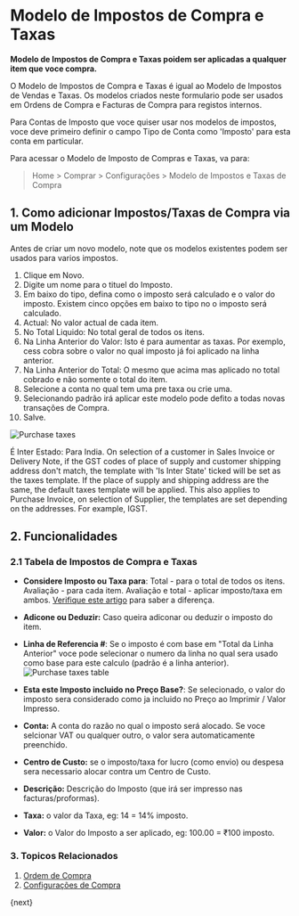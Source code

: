 <!-- add-breadcrumbs -->
# Modelo de Impostos de Compra e Taxas

**Modelo de Impostos de Compra e Taxas poidem ser aplicadas a qualquer item que voce compra.**

O Modelo de Impostos de Compra e Taxas é igual ao Modelo de Impostos de Vendas e Taxas. Os modelos criados neste formulario pode ser usados em Ordens de Compra e Facturas de Compra para registos internos.

Para Contas de Imposto que voce quiser usar nos modelos de impostos, voce deve primeiro definir o campo Tipo de Conta como 'Imposto' para esta conta em particular.

Para acessar o Modelo de Imposto de Compras e Taxas, va para:
> Home > Comprar > Configurações > Modelo de Impostos e Taxas de Compra

## 1. Como adicionar Impostos/Taxas de Compra via um Modelo
Antes de criar um novo modelo, note que os modelos existentes podem ser usados para varios impostos.

1. Clique em Novo.
2. Digite um nome para o tituel do Imposto.
3. Em baixo do tipo, defina como o imposto será calculado e o valor do imposto. Existem cinco opções em baixo to tipo no o imposto será calculado.
  1. Actual: No valor actual de cada item.
  1. No Total Liquido: No total geral de todos os itens.
  1. Na Linha Anterior do Valor: Isto é para aumentar as taxas. Por exemplo, cess cobra sobre o valor no qual imposto já foi aplicado na linha anterior.
  1. Na Linha Anterior do Total: O mesmo que acima mas aplicado no total cobrado e não somente o total do item.
4. Selecione a conta no qual tem uma pre taxa ou crie uma.
1. Selecionando padrão irá aplicar este modelo pode defito a todas novas transações de Compra.
5. Salve.
<img class="screenshot" alt="Purchase taxes" src="{{docs_base_url}}/assets/img/buying/purchase-taxes.png">

É Inter Estado: Para India. On selection of a customer in Sales Invoice or Delivery Note, if the GST codes of place of supply and customer shipping address don't match, the template with 'Is Inter State' ticked will be set as the taxes template. If the place of supply and shipping address are the same, the default taxes template will be applied. This also applies to Purchase Invoice, on selection of Supplier, the templates are set depending on the addresses. For example, IGST.

## 2. Funcionalidades
### 2.1 Tabela de Impostos de Compra e Taxas

* **Considere Imposto ou Taxa para**: Total - para o total de todos os itens. Avaliação - para cada item. Avaliação e total - aplicar imposto/taxa em ambos. [Verifique este artigo](/docs/user/manual/pt/contabilidade/artigos/qual-diferença-total-valuação-impostos-taxas) para saber a diferença.
* **Adicone ou Deduzir:** Caso queira adiconar ou deduzir o imposto do item.

* **Linha de Referencia #**: Se o imposto é com base em "Total da Linha Anterior" voce pode selecionar o numero da linha no qual sera usado como base para este calculo (padrão é a linha anterior).
   <img class="screenshot" alt="Purchase taxes table" src="{{docs_base_url}}/assets/img/buying/purchase-taxes-table.png">

* **Esta este Imposto incluido no Preço Base?**: Se selecionado, o valor do imposto sera considerado como ja incluido no Preço ao Imprimir / Valor Impresso.
* **Conta:** A conta do razão no qual o imposto será alocado. Se voce selcionar VAT ou qualquer outro, o valor sera automaticamente preenchido.
* **Centro de Custo:** se o imposto/taxa for lucro (como envio) ou despesa sera necessario alocar contra um Centro de Custo.
* **Descrição:** Descrição do Imposto (que irá ser impresso nas facturas/proformas).
* **Taxa:** o valor da Taxa, eg: 14 = 14% imposto.
* **Valor:** o Valor do Imposto a ser aplicado, eg: 100.00 = ₹100 imposto.


### 3. Topicos Relacionados
1. [Ordem de Compra](/docs/user/manual/pt/compras/ordem-de-compra)
1. [Configurações de Compra](/docs/user/manual/pt/compras/configuração-compras)

{next}